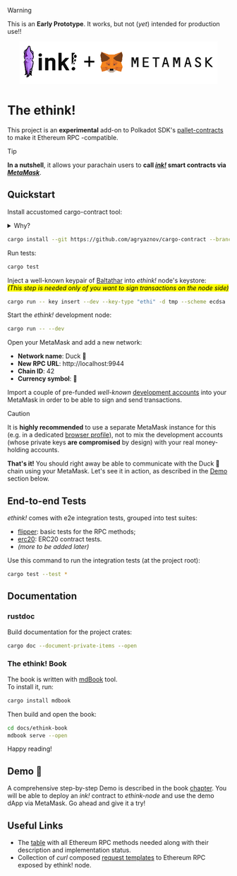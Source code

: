 > [!WARNING]
> This is an **Early Prototype**. It works, but not (*yet*) intended for production use!!

<div align="center">
    <img src=".images/ink+mm.png" alt="ink! + MetaMask logo" />
</div>

# The ethink!

This project is an **experimental** add-on to Polkadot SDK's [pallet-contracts](https://github.com/paritytech/polkadot-sdk/tree/master/substrate/frame/contracts) to make it Ethereum RPC -compatible.

> [!TIP]
> **In a nutshell**, it allows your parachain users to **call <a href="https://use.ink/" target="_blank">_ink!_</a> smart contracts via <a href="https://metamask.io/" target="_blank">_MetaMask_**</a>. 

## Quickstart 

Install accustomed cargo-contract tool:

<details>
<summary>
Why?
</summary>

Our 🦆-chain has _pallet-contracts_ on board and at the same time works with _Ethereum_ 20-bytes _Account_ format. The latter fact is required so that our node can understand *MetaMask*-signed transactions. But for the existing _ink!_ contracts tooling this is an unusual setting, as they're expected to work with 32-bytes long _Accounts_.  

For this reason, to work with our *ink!* contracts on this chain, we use a fork of _cargo-contract_ tool which speaks with our node the same language! Run this command to install it: 

</details>


``` bash
cargo install --git https://github.com/agryaznov/cargo-contract --branch 4.1.1-ethink --force
```


Run tests:

```bash
cargo test
```

Inject a well-known keypair of [Baltathar](docs/ethink-book/src/developer/known-accounts.md) into *ethink!* node's keystore:  
<mark>*(This step is needed only of you want to sign transactions on the node side)*</mark>  

```bash
cargo run -- key insert --dev --key-type "ethi" -d tmp --scheme ecdsa
```


Start the *ethink!* development node: 

```bash
cargo run -- --dev
```

Open your MetaMask and add a new network:

+ **Network name**: Duck 🦆 
+ **New RPC URL**: http://localhost:9944
+ **Chain ID**: 42
+ **Currency symbol**: 🥚

Import a couple of pre-funded *well-known* [development accounts](docs/ethink-book/src/developer/known-accounts.md) into your MetaMask in order to be able to sign and send transactions. 

> [!CAUTION]
> It is **highly recommended** to use a separate MetaMask instance for this (e.g. in a dedicated <a href="https://support.mozilla.org/en-US/kb/profiles-where-firefox-stores-user-data" target="_blank">browser profile</a>), not to mix the development accounts (whose private keys **are compromised** by design) with your real money-holding accounts. 

**That's it!** You should right away be able to communicate with the Duck 🦆 chain using your MetaMask. Let's see it in action, as described in the [Demo](#demo-) section below. 

## End-to-end Tests 

_ethink!_ comes with e2e integration tests, grouped into test suites:

+ [flipper](/template/node/tests/flipper.rs): basic tests for the RPC methods;  
+ [erc20](/template/node/tests/.rs): ERC20 contract tests.
+ _(more to be added later)_

Use this command to run the integration tests (at the project root): 

```bash
cargo test --test *
```

## Documentation 

### rustdoc

Build documentation for the project crates:

```bash
cargo doc --document-private-items --open
```


### The ethink! Book 

The book is written with [mdBook](https://rust-lang.github.io/mdBook/index.html) tool.  
To install it, run: 

```bash 
cargo install mdbook
```

Then build and open the book:

```bash
cd docs/ethink-book
mdbook serve --open
```

Happy reading!

## Demo 🧐

A comprehensive step-by-step Demo is described in the book [chapter](docs/ethink-book/src/user/demo.md). You will be able to deploy an _ink!_ contract to _ethink-node_ and use the demo dApp via MetaMask. Go ahead and give it a try!

## Useful Links 

- The [table](docs/mapping.md) with all Ethereum RPC methods needed along with their description and implementation status.
- Collection of *curl* composed [request templates](docs/rpc_requests.md) to Ethereum RPC exposed by ethink! node. 
